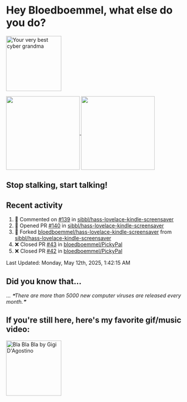 # Hey Bloedboemmel, what else do you do? 
<p float="left" >
  <img alt="Your very best cyber grandma" src="https://thekenyonthrill.files.wordpress.com/2013/10/44-grandma-computer-e1381195849436.jpg" height="150px"/>
</p>

<a href="https://github.com/bloedboemmel">
  <img align="center" src="https://letstrys-bloedboemmel.vercel.app/api/?username=bloedboemmel&show_icons=true&theme=radical" height="200"/>
  
</a>

<a href="https://github.com/bloedboemmel">
  <img align="center" src="https://letstrys-bloedboemmel.vercel.app/api/top-langs/?username=bloedboemmel&theme=radical"  height="200"/>
</a>


## Stop stalking, start talking!
## Recent activity
<!--RECENT_ACTIVITY:start-->
1. 💬 Commented on [#139](https://github.com/sibbl/hass-lovelace-kindle-screensaver/issues/139#issuecomment-2666185788) in [sibbl/hass-lovelace-kindle-screensaver](https://github.com/sibbl/hass-lovelace-kindle-screensaver)
2. 💪 Opened PR [#140](https://github.com/sibbl/hass-lovelace-kindle-screensaver/pull/140) in [sibbl/hass-lovelace-kindle-screensaver](https://github.com/sibbl/hass-lovelace-kindle-screensaver)
3. 🔱 Forked [bloedboemmel/hass-lovelace-kindle-screensaver](https://github.com/bloedboemmel/hass-lovelace-kindle-screensaver) from [sibbl/hass-lovelace-kindle-screensaver](https://github.com/sibbl/hass-lovelace-kindle-screensaver)
4. ❌ Closed PR [#43](https://github.com/bloedboemmel/PickyPal/pull/43) in [bloedboemmel/PickyPal](https://github.com/bloedboemmel/PickyPal)
5. ❌ Closed PR [#42](https://github.com/bloedboemmel/PickyPal/pull/42) in [bloedboemmel/PickyPal](https://github.com/bloedboemmel/PickyPal)
<!--RECENT_ACTIVITY:end-->

<!--RECENT_ACTIVITY:last_update-->
Last Updated: Monday, May 12th, 2025, 1:42:15 AM
<!--RECENT_ACTIVITY:last_update_end-->


## Did you know that...
... <!--STARTS_HERE_QUOTE_README-->
<i>❝There are more than 5000 new computer viruses are released every month.❞</i>
<!--ENDS_HERE_QUOTE_README-->


## If you're still here, here's my favorite gif/music video:

<a href="https://www.youtube.com/watch?v=Hrph2EW9VjY">
  <img alt="Bla Bla Bla by Gigi D'Agostino" src="../img/BlaBlaBla.gif" height="150px"/>
</a>
